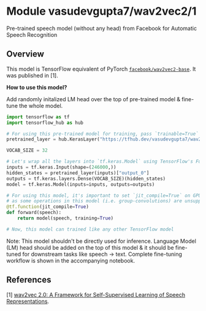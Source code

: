 # Module vasudevgupta7/wav2vec2/1

Pre-trained speech model (without any head) from Facebook for Automatic Speech Recognition

<!-- asset-path:  https://huggingface.co/vasudevgupta/gsoc-wav2vec2/resolve/main/saved-model.tar.gz -->
<!-- task: audio-stt -->
<!-- network-architecture: wav2vec2 -->
<!-- format: saved_model_2 -->
<!-- fine-tunable: true -->
<!-- license: apache-2.0 -->
<!-- language: en -->
<!-- colab: https://colab.research.google.com/github/vasudevgupta7/gsoc-wav2vec2/blob/main/notebooks/wav2vec2_saved_model_finetuning.ipynb -->

## Overview

This model is TensorFlow equivalent of PyTorch [`facebook/wav2vec2-base`](https://huggingface.co/facebook/wav2vec2-base). It was published in [1].

**How to use this model?**

Add randomly initalized LM head over the top of pre-trained model & fine-tune the whole model.

```python
import tensorflow as tf
import tensorflow_hub as hub

# For using this pre-trained model for training, pass `trainable=True` in `hub.KerasLayer`
pretrained_layer = hub.KerasLayer("https://tfhub.dev/vasudevgupta7/wav2vec2/1", trainable=True)

VOCAB_SIZE = 32

# Let's wrap all the layers into `tf.keras.Model` using TensorFlow's Functional API
inputs = tf.keras.Input(shape=(246000,))
hidden_states = pretrained_layer(inputs)["output_0"]
outputs = tf.keras.layers.Dense(VOCAB_SIZE)(hidden_states)
model = tf.keras.Model(inputs=inputs, outputs=outputs)

# For using this model, it's important to set `jit_compile=True` on GPUs/CPUs
# as some operations in this model (i.e. group-convolutions) are unsupported without it
@tf.function(jit_compile=True)
def forward(speech):
    return model(speech, training=True)

# Now, this model can trained like any other TensorFlow model
```

Note: This model shouldn't be directly used for inference. Language Model (LM) head should be added on the top of this model & it should be fine-tuned for downstream tasks like speech -> text. Complete fine-tuning workflow is shown in the accompanying notebook.

References
--------------
[1] [wav2vec 2.0: A Framework for Self-Supervised Learning of Speech Representations](https://arxiv.org/abs/2006.11477).
